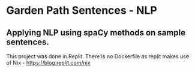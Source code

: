 # Garden Path Sentences - NLP
## Applying NLP using spaCy methods on sample sentences.

This project was done in Replit.
There is no Dockerfile as replit makes use of Nix - https://blog.replit.com/nix
